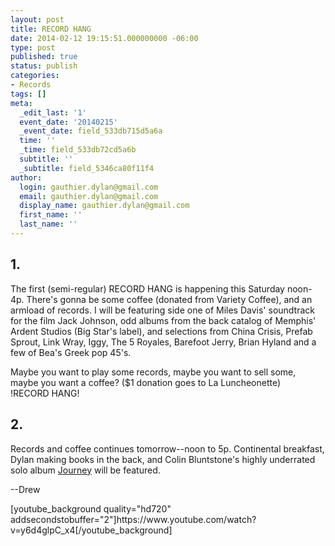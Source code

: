 ```yaml
---
layout: post
title: RECORD HANG
date: 2014-02-12 19:15:51.000000000 -06:00
type: post
published: true
status: publish
categories:
- Records
tags: []
meta:
  _edit_last: '1'
  event_date: '20140215'
  _event_date: field_533db715d5a6a
  time: ''
  _time: field_533db72cd5a6b
  subtitle: ''
  _subtitle: field_5346ca80f11f4
author:
  login: gauthier.dylan@gmail.com
  email: gauthier.dylan@gmail.com
  display_name: gauthier.dylan@gmail.com
  first_name: ''
  last_name: ''
---
```

<h2><strong>1. </strong></h2>
<p>The first (semi-regular) RECORD HANG is happening this Saturday noon-4p. There's gonna be some coffee (donated from Variety Coffee), and an armload of records. I will be featuring side one of Miles Davis' soundtrack for the film Jack Johnson, odd albums from the back catalog of Memphis' Ardent Studios (Big Star's label), and selections from China Crisis, Prefab Sprout, Link Wray, Iggy, The 5 Royales, Barefoot Jerry, Brian Hyland and a few of Bea's Greek pop 45's.</p>
<p>Maybe you want to play some records, maybe you want to sell some, maybe you want a coffee? ($1 donation goes to La Luncheonette)<br />
!RECORD HANG!</p>
<h2><strong>2.</strong></h2>
<p>Records and coffee continues tomorrow--noon to 5p. Continental breakfast, Dylan making books in the back, and Colin Bluntstone's highly underrated solo album <a href="https://www.youtube.com/watch?v=UZt7RSyOAMk">Journey</a> will be featured.</p>
<p>--Drew</p>
<p>[youtube_background quality="hd720" addsecondstobuffer="2"]https://www.youtube.com/watch?v=y6d4glpC_x4[/youtube_background]</p>
